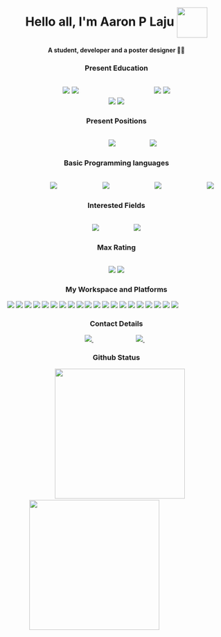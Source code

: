 <h1 align='center'>
  Hello all, I'm Aaron P Laju <img src="https://drive.google.com/uc?export=view&id=1G8ze78csDVS5ikyku5spgMx4pUjVhHM5" align="center" width="70" height="70" />
</h1>

<h4 align='center'>
  A student, developer and a poster designer 👨‍💻
</h4>


<h3 align="center">
  Present Education
 </h3>

<h2 align="center">
 <img src="https://img.shields.io/badge/Course-blue.svg?&style=for-the-badge" /> <img src="https://img.shields.io/badge/Computer Science (AI)-white.svg?&style=for-the-badge" /> 
&nbsp;&nbsp;&nbsp;&nbsp;&nbsp;&nbsp;&nbsp;&nbsp;&nbsp;&nbsp;&nbsp;&nbsp;&nbsp;&nbsp;&nbsp;&nbsp;
&nbsp;&nbsp;&nbsp;&nbsp;&nbsp;&nbsp;&nbsp;&nbsp;&nbsp;&nbsp;&nbsp;&nbsp;&nbsp;&nbsp;&nbsp;&nbsp;
 <img src="https://img.shields.io/badge/Year-blue.svg?&style=for-the-badge" /> <img src="https://img.shields.io/badge/2-white.svg?&style=for-the-badge" /> <br> 
 <img src="https://img.shields.io/badge/College-blue.svg?&style=for-the-badge" /> <img src="https://img.shields.io/badge/Adi Shankara Institute Of Engineering and Technology, Kalady-white.svg?&style=for-the-badge&logo=Adi%20Shankara&logoColor=white" />
 </h2>
 
 <h3 align="center">
  Present Positions
 </h3>
 
 <h2 align="center">
 &nbsp;&nbsp;&nbsp;&nbsp;&nbsp;&nbsp;&nbsp;&nbsp;&nbsp;&nbsp;&nbsp;&nbsp;&nbsp;&nbsp;
<!-- <img src="https://img.shields.io/badge/-1-blue?style=plastic" width = "28" height = "28" /> -->
 <img src="https://img.shields.io/badge/Technical%20Lead%20Hack%20Club-EC3750?style=for-the-badge&logo=Hack%20Club&logoColor=white" /> 
 &nbsp;&nbsp;&nbsp;&nbsp;&nbsp;&nbsp;&nbsp;&nbsp;&nbsp;&nbsp;&nbsp;&nbsp;&nbsp;&nbsp;
 <!-- <img src="https://img.shields.io/badge/-2-blue?style=plastic" width = "28" height = "28" /> -->
 <img src="https://img.shields.io/badge/Execom Member Computer Society Of India-EC3750.svg?&style=for-the-badge" />
 </h2>

<h3 align="center">
  Basic Programming languages
 </h3>
 
 <h2>
&nbsp;&nbsp;&nbsp;&nbsp;&nbsp;&nbsp;&nbsp;&nbsp;&nbsp;
&nbsp;&nbsp;&nbsp;&nbsp;&nbsp;&nbsp;&nbsp;&nbsp;&nbsp;
  <img src="https://img.shields.io/badge/C%2B%2B-00599C?style=for-the-badge&logo=c%2B%2B&logoColor=white" />
&nbsp;&nbsp;&nbsp;&nbsp;&nbsp;&nbsp;&nbsp;&nbsp;&nbsp;
&nbsp;&nbsp;&nbsp;&nbsp;&nbsp;&nbsp;&nbsp;&nbsp;&nbsp;
  <img src="https://img.shields.io/badge/Python-FFD43B?style=for-the-badge&logo=python&logoColor=blue" />
&nbsp;&nbsp;&nbsp;&nbsp;&nbsp;&nbsp;&nbsp;&nbsp;&nbsp;
&nbsp;&nbsp;&nbsp;&nbsp;&nbsp;&nbsp;&nbsp;&nbsp;&nbsp;
  <img src="https://img.shields.io/badge/PyTorch-EE4C2C?style=for-the-badge&logo=PyTorch&logoColor=white" />
&nbsp;&nbsp;&nbsp;&nbsp;&nbsp;&nbsp;&nbsp;&nbsp;&nbsp;
&nbsp;&nbsp;&nbsp;&nbsp;&nbsp;&nbsp;&nbsp;&nbsp;&nbsp;
  <img src="https://img.shields.io/badge/React-20232A?style=for-the-badge&logo=react&logoColor=61DAFB" />
 </h2>
 
 <h3 align="center">
  Interested Fields
 </h3>
 
 <h2 align="center">
 <img src="https://img.shields.io/badge/Machine Learning-EE4C2C?style=for-the-badge&logoColor=white" /> 
 &nbsp;&nbsp;&nbsp;&nbsp;&nbsp;&nbsp;&nbsp;&nbsp;&nbsp;&nbsp;&nbsp;&nbsp;&nbsp;&nbsp;
  <img src="https://img.shields.io/badge/Cyber Security-21416b?style=for-the-badge&logoColor=white" />
 </h2>
 
 <h3 align="center">
  Max Rating
 </h3>
 
 <h2 align="center">
 <img src="https://img.shields.io/badge/Codechef-FFD43B?style=for-the-badge&logo=Codechef&logoColor=darkblue" /> 
  <img src="https://img.shields.io/badge/1114-21416b?style=for-the-badge&logoColor=white" />
 </h2>
 
 <h3 align="center">
  My Workspace and Platforms
 </h3>
 
 <p>
  <img src="https://img.shields.io/badge/acer%20Aspire%203-83B81A?style=for-the-badge&logo=acer&logoColor=white" />
  <img src="https://img.shields.io/badge/Intel%20Core_i5_8th-0071C5?style=for-the-badge&logo=intel&logoColor=white" />
  <img src="https://img.shields.io/badge/Fedora-294172?style=for-the-badge&logo=fedora&logoColor=white" />
  <img src="https://img.shields.io/badge/Kali_Linux-557C94?style=for-the-badge&logo=kali-linux&logoColor=white" />
  <img src="https://img.shields.io/badge/Kaggle-20BEFF?style=for-the-badge&logo=Kaggle&logoColor=white" />
  <img src="https://img.shields.io/badge/Topcoder-29A7DF?style=for-the-badge&logo=Topcoder&logoColor=white" />
  <img src="https://img.shields.io/badge/Canva-%2300C4CC.svg?&style=for-the-badge&logo=Canva&logoColor=white" />
	 <img src="https://img.shields.io/badge/Figma-F24E1E?style=for-the-badge&logo=figma&logoColor=white" />
  <img src="https://img.shields.io/badge/Datacamp-05192D?style=for-the-badge&logo=datacamp&logoColor=65FF8F" />
	 <img src="https://img.shields.io/badge/Duolingo-58CC02?style=for-the-badge&logo=Duolingo&logoColor=white" />
		<img src="https://img.shields.io/badge/freecodecamp-27273D?style=for-the-badge&logo=freecodecamp&logoColor=white" />
  <img src="https://img.shields.io/badge/Brave-FF1B2D?style=for-the-badge&logo=Brave&logoColor=white" />
	 <img src="https://img.shields.io/badge/Firefox_Browser-FF7139?style=for-the-badge&logo=Firefox-Browser&logoColor=white" />
  <img src="https://img.shields.io/badge/Quora-%23B92B27.svg?&style=for-the-badge&logo=Quora&logoColor=white" />
	 <img src="https://img.shields.io/badge/StackExchange-%23ffffff.svg?&style=for-the-badge&logo=StackExchange&logoColor=white" />
	 <img src="https://img.shields.io/badge/Stack_Overflow-FE7A16?style=for-the-badge&logo=stack-overflow&logoColor=white" />
  <img src="https://img.shields.io/badge/replit-667881?style=for-the-badge&logo=replit&logoColor=white" />
  <img src="https://img.shields.io/badge/Atom-66595C?style=for-the-badge&logo=Atom&logoColor=white" />
  <img src="https://img.shields.io/badge/Discord-5865F2?style=for-the-badge&logo=discord&logoColor=white" />
  <img src="https://img.shields.io/badge/Google_Cloud-4285F4?style=for-the-badge&logo=google-cloud&logoColor=white" />
 </p>
 
 <h3 align="center">
  Contact Details
 </h3>

<p align='center'>
  
  <a href="https://www.linkedin.com/in/aaronvincent6411">
    <img src="https://img.shields.io/badge/linkedin-%230077B5.svg?&style=for-the-badge&logo=linkedin&logoColor=white" />
  </a>
 &nbsp;&nbsp;&nbsp;&nbsp;&nbsp;&nbsp;&nbsp;&nbsp;&nbsp;&nbsp;&nbsp;&nbsp;&nbsp;&nbsp;&nbsp;&nbsp;&nbsp;&nbsp;&nbsp;&nbsp;&nbsp;&nbsp;&nbsp;&nbsp;
  <a href="mailto:aaronvincent6411@gmail.com">
    <img src="https://img.shields.io/badge/Gmail-D14836?style=for-the-badge&logo=gmail&logoColor=white" />        
  </a>&nbsp;&nbsp;
  
</p>

<h3 align='center'>
 Github Status
</h3>

<p>
  &nbsp;&nbsp;&nbsp;&nbsp;&nbsp;&nbsp;&nbsp;&nbsp;&nbsp;&nbsp;&nbsp;&nbsp;&nbsp;
  &nbsp;&nbsp;&nbsp;&nbsp;&nbsp;&nbsp;&nbsp;&nbsp;&nbsp;&nbsp;&nbsp;&nbsp;&nbsp;
  <a href="#"><img src="https://github-readme-stats.vercel.app/api?username=aaronvincent6411&show_icons=true&count_private=true&theme=dark" width="300" /></a>
  &nbsp;&nbsp;&nbsp;&nbsp;&nbsp;&nbsp;&nbsp;&nbsp;&nbsp;&nbsp;&nbsp;&nbsp;
  &nbsp;&nbsp;&nbsp;&nbsp;&nbsp;&nbsp;&nbsp;&nbsp;&nbsp;&nbsp;&nbsp;&nbsp;
  <a href="#"><img src="https://github-readme-streak-stats.herokuapp.com/?user=AaronVincent6411&theme=dark" width="300" /></a>
</p>
 <!-- ![Top Langs](https://github-readme-stats.vercel.app/api/top-langs/?username=AaronVincent6411) -->
